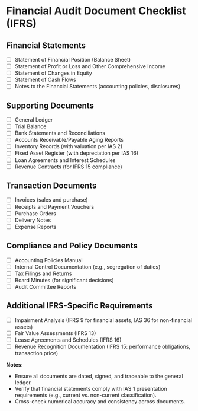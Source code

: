 # Financial Audit Document Checklist (IFRS)

## Financial Statements
- [ ] Statement of Financial Position (Balance Sheet)
- [ ] Statement of Profit or Loss and Other Comprehensive Income
- [ ] Statement of Changes in Equity
- [ ] Statement of Cash Flows
- [ ] Notes to the Financial Statements (accounting policies, disclosures)

## Supporting Documents
- [ ] General Ledger
- [ ] Trial Balance
- [ ] Bank Statements and Reconciliations
- [ ] Accounts Receivable/Payable Aging Reports
- [ ] Inventory Records (with valuation per IAS 2)
- [ ] Fixed Asset Register (with depreciation per IAS 16)
- [ ] Loan Agreements and Interest Schedules
- [ ] Revenue Contracts (for IFRS 15 compliance)

## Transaction Documents
- [ ] Invoices (sales and purchase)
- [ ] Receipts and Payment Vouchers
- [ ] Purchase Orders
- [ ] Delivery Notes
- [ ] Expense Reports

## Compliance and Policy Documents
- [ ] Accounting Policies Manual
- [ ] Internal Control Documentation (e.g., segregation of duties)
- [ ] Tax Filings and Returns
- [ ] Board Minutes (for significant decisions)
- [ ] Audit Committee Reports

## Additional IFRS-Specific Requirements
- [ ] Impairment Analysis (IFRS 9 for financial assets, IAS 36 for non-financial assets)
- [ ] Fair Value Assessments (IFRS 13)
- [ ] Lease Agreements and Schedules (IFRS 16)
- [ ] Revenue Recognition Documentation (IFRS 15: performance obligations, transaction price)

**Notes**:
- Ensure all documents are dated, signed, and traceable to the general ledger.
- Verify that financial statements comply with IAS 1 presentation requirements (e.g., current vs. non-current classification).
- Cross-check numerical accuracy and consistency across documents.